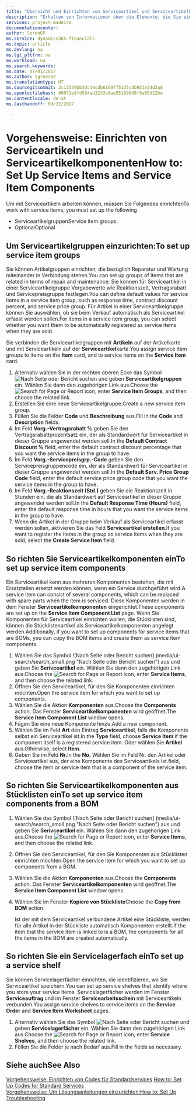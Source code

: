 ```yaml
---
title: "Übersicht und Einrichten von Serviceartikel und Serviceartikelkomponenten  | Microsoft Docs"
description: "Erhalten von Informationen über die Elemente, die Sie einrichten müssen, bevor Sie Serviceartikel, einschließlich Vorgabewerte wie Reaktionszeit, Vertragsrabatt, und Servicepreisgruppen verwenden können."
services: project-madeira
documentationcenter: 
author: SorenGP
ms.service: dynamics365-financials
ms.topic: article
ms.devlang: na
ms.tgt_pltfrm: na
ms.workload: na
ms.search.keywords: 
ms.date: 07/01/2017
ms.author: sgroespe
ms.translationtype: HT
ms.sourcegitcommit: 2c13559bb3dc44cdb61697f5135c5b931e34d2a8
ms.openlocfilehash: 80071e9fd584ad3232b8ae55169948f9a05d22be
ms.contentlocale: de-at
ms.lasthandoff: 09/22/2017

---
```

# <a name="how-to-set-up-service-items-and-service-item-components"></a><span data-ttu-id="efa01-103">Vorgehensweise: Einrichten von Serviceartikeln und Serviceartikelkomponenten</span><span class="sxs-lookup"><span data-stu-id="efa01-103">How to: Set Up Service Items and Service Item Components</span></span>
<span data-ttu-id="efa01-104">Um mit Serviceartikeln arbeiten können, müssen Sie Folgendes einrichten</span><span class="sxs-lookup"><span data-stu-id="efa01-104">To work with service items, you must set up the following</span></span>

* <span data-ttu-id="efa01-105">Serviceartikelgruppen</span><span class="sxs-lookup"><span data-stu-id="efa01-105">Service item groups.</span></span> 
* <span data-ttu-id="efa01-106">Optional</span><span class="sxs-lookup"><span data-stu-id="efa01-106">Optional</span></span>

## <a name="to-set-up-service-item-groups"></a><span data-ttu-id="efa01-107">Um Serviceartikelgruppen einzurichten:</span><span class="sxs-lookup"><span data-stu-id="efa01-107">To set up service item groups</span></span>
<span data-ttu-id="efa01-108">Sie können Artikelgruppen einrichten, die bezüglich Reparatur und Wartung miteinander in Verbindung stehen.</span><span class="sxs-lookup"><span data-stu-id="efa01-108">You can set up groups of items that are related in terms of repair and maintenance.</span></span> <span data-ttu-id="efa01-109">Sie können für Serviceartikel in einer Serviceartikelgruppe Vorgabewerte wie Reaktionszeit, Vertragsrabatt und Servicepreisgruppe festlegen.</span><span class="sxs-lookup"><span data-stu-id="efa01-109">You can define default values for service items in a service item group, such as response time, contract discount percent, and service price group.</span></span> <span data-ttu-id="efa01-110">Für Artikel in einer Serviceartikelgruppe können Sie auswählen, ob sie beim Verkauf automatisch als Serviceartikel erfasst werden sollen.</span><span class="sxs-lookup"><span data-stu-id="efa01-110">For items in a service item group, you can select whether you want them to be automatically registered as service items when they are sold.</span></span>  
  
<span data-ttu-id="efa01-111">Sie verbinden die Serviceartikelgruppen mit **Artikeln** auf der Artikelkarte und mit Serviceartikeln auf der **Serviceartikel**karte.</span><span class="sxs-lookup"><span data-stu-id="efa01-111">You assign service item groups to items on the **Item** card, and to service items on the **Service Item** card.</span></span>  
  
1. <span data-ttu-id="efa01-112">Alternativ wählen Sie in der rechten oberen Ecke das Symbol ![Nach Seite oder Bericht suchen](media/ui-search/search_small.png "Nach Seite oder Bericht suchen") und geben **Serviceartikelgruppen** ein. Wählen Sie dann den zugehörigen Link aus.</span><span class="sxs-lookup"><span data-stu-id="efa01-112">Choose the ![Search for Page or Report](media/ui-search/search_small.png "Search for Page or Report icon") icon, enter **Service Item Groups**, and then choose the related link.</span></span>  
2. <span data-ttu-id="efa01-113">Erstellen Sie eine neue Serviceartikelgruppe.</span><span class="sxs-lookup"><span data-stu-id="efa01-113">Create a new service item group.</span></span>  
3. <span data-ttu-id="efa01-114">Füllen Sie die Felder **Code** und **Beschreibung** aus.</span><span class="sxs-lookup"><span data-stu-id="efa01-114">Fill in the **Code** and **Description** fields.</span></span>  
4. <span data-ttu-id="efa01-115">Im Feld **Vorg.-Vertragsrabatt %** geben Sie den Vertragsrabattprozentsatz ein, der als Standardwert für Serviceartikel in dieser Gruppe angewendet werden soll.</span><span class="sxs-lookup"><span data-stu-id="efa01-115">In the **Default Contract Discount %** field, enter the default contract discount percentage that you want the service items in the group to have.</span></span>  
5. <span data-ttu-id="efa01-116">Im Feld **Vorg.-Servicepreisgrp.-Code** geben Sie den Servicepreisgruppencode ein, der als Standardwert für Serviceartikel in dieser Gruppe angewendet werden soll.</span><span class="sxs-lookup"><span data-stu-id="efa01-116">In the **Default Serv. Price Group Code** field, enter the default service price group code that you want the service items in the group to have.</span></span>  
6. <span data-ttu-id="efa01-117">Im Feld **Vorg.-Reaktionszeit (Std.)** geben Sie die Reaktionszeit in Stunden ein, die als Standardwert auf Serviceartikel in dieser Gruppe angewendet werden soll.</span><span class="sxs-lookup"><span data-stu-id="efa01-117">In the **Default Response Time (Hours)** field, enter the default response time in hours that you want the service items in the group to have.</span></span>  
7. <span data-ttu-id="efa01-118">Wenn die Artikel in der Gruppe beim Verkauf als Serviceartikel erfasst werden sollen, aktivieren Sie das Feld **Serviceartikel erstellen**.</span><span class="sxs-lookup"><span data-stu-id="efa01-118">If you want to register the items in the group as service items when they are sold, select the **Create Service Item** field.</span></span>  

## <a name="to-set-up-service-item-components"></a><span data-ttu-id="efa01-119">So richten Sie Serviceartikelkomponenten ein</span><span class="sxs-lookup"><span data-stu-id="efa01-119">To set up service item components</span></span>
<span data-ttu-id="efa01-120">Ein Serviceartikel kann aus mehreren Komponenten bestehen, die mit Ersatzteilen ersetzt werden können, wenn ein Service durchgeführt wird.</span><span class="sxs-lookup"><span data-stu-id="efa01-120">A service item can consist of several components, which can be replaced with spare parts when the item is serviced.</span></span> <span data-ttu-id="efa01-121">Diese Komponenten werden in dem Fenster **Serviceartikelkomponenten** eingerichtet.</span><span class="sxs-lookup"><span data-stu-id="efa01-121">These components are set up on the **Service Item Component List** page.</span></span> <span data-ttu-id="efa01-122">Wenn Sie Komponenten für Serviceartikel einrichten wollen, die Stücklisten sind, können die Stücklistenartikel als Serviceartikelkomponenten angelegt werden.</span><span class="sxs-lookup"><span data-stu-id="efa01-122">Additionally, if you want to set up components for service items that are BOMs, you can copy the BOM items and create them as service item components.</span></span> 
  
1. <span data-ttu-id="efa01-123">Wählen Sie das Symbol ![Nach Seite oder Bericht suchen] (media/ui-search/search_small.png "Nach Seite oder Bericht suchen") aus und geben Sie **Serivceartikel** ein. Wählen Sie dann den zugehörigen Link aus.</span><span class="sxs-lookup"><span data-stu-id="efa01-123">Choose the ![Search for Page or Report](media/ui-search/search_small.png "Search for Page or Report icon") icon, enter **Service Items**, and then choose the related link.</span></span> 
2. <span data-ttu-id="efa01-124">Öffnen Sie den Serviceartikel, für den Sie Komponenten einrichten möchten.</span><span class="sxs-lookup"><span data-stu-id="efa01-124">Open the service item for which you want to set up components.</span></span>  
3. <span data-ttu-id="efa01-125">Wählen Sie die Aktion **Komponenten** aus.</span><span class="sxs-lookup"><span data-stu-id="efa01-125">Choose the **Components** action.</span></span> <span data-ttu-id="efa01-126">Das Fenster **Serviceartikelkomponenten** wird geöffnet.</span><span class="sxs-lookup"><span data-stu-id="efa01-126">The **Service Item Component List** window opens.</span></span>  
4. <span data-ttu-id="efa01-127">Fügen Sie eine neue Komponente hinzu.</span><span class="sxs-lookup"><span data-stu-id="efa01-127">Add a new component.</span></span>  
5. <span data-ttu-id="efa01-128">Wählen Sie im Feld **Art** den Eintrag **Serviceartikel**, falls die Komponente selbst ein Serviceartikel ist.</span><span class="sxs-lookup"><span data-stu-id="efa01-128">In the **Type** field, choose **Service Item** if the component itself is a registered service item.</span></span> <span data-ttu-id="efa01-129">Oder wählen Sie **Artikel** aus.</span><span class="sxs-lookup"><span data-stu-id="efa01-129">Otherwise, select **Item**.</span></span>  
6. <span data-ttu-id="efa01-130">Geben Sie im Feld **Nr.**</span><span class="sxs-lookup"><span data-stu-id="efa01-130">In the **No.**</span></span> <span data-ttu-id="efa01-131">Wählen Sie im Feld Nr. den Artikel oder Serviceartikel aus, der eine Komponente des Serviceartikels ist.</span><span class="sxs-lookup"><span data-stu-id="efa01-131">field, choose the item or service item that is a component of the service item.</span></span>  

## <a name="to-set-up-service-item-components-from-a-bom"></a><span data-ttu-id="efa01-132">So richten Sie Serviceartikelkomponenten aus Stücklisten ein</span><span class="sxs-lookup"><span data-stu-id="efa01-132">To set up service item components from a BOM</span></span>
1.  <span data-ttu-id="efa01-133">Wählen Sie das Symbol ![Nach Seite oder Bericht suchen] (media/ui-search/search_small.png "Nach Seite oder Bericht suchen") aus und geben Sie **Serivceartikel** ein. Wählen Sie dann den zugehörigen Link aus.</span><span class="sxs-lookup"><span data-stu-id="efa01-133">Choose the ![Search for Page or Report](media/ui-search/search_small.png "Search for Page or Report icon") icon, enter **Service Items**, and then choose the related link.</span></span>  
2. <span data-ttu-id="efa01-134">Öffnen Sie den Serviceartikel, für den Sie Komponenten aus Stücklisten einrichten möchten.</span><span class="sxs-lookup"><span data-stu-id="efa01-134">Open the service item for which you want to set up components from a BOM.</span></span>  
3. <span data-ttu-id="efa01-135">Wählen Sie die Aktion **Komponenten** aus.</span><span class="sxs-lookup"><span data-stu-id="efa01-135">Choose the **Components** action.</span></span> <span data-ttu-id="efa01-136">Das Fenster **Serviceartikelkomponenten** wird geöffnet.</span><span class="sxs-lookup"><span data-stu-id="efa01-136">The **Service Item Component List** window opens.</span></span>  
4. <span data-ttu-id="efa01-137">Wählen Sie im Fenster **Kopiere von Stückliste**</span><span class="sxs-lookup"><span data-stu-id="efa01-137">Choose the **Copy from BOM** action.</span></span>  
  
    <span data-ttu-id="efa01-138">Ist der mit dem Serviceartikel verbundene Artikel eine Stückliste, werden für alle Artikel in der Stückliste automatisch Komponenten erstellt.</span><span class="sxs-lookup"><span data-stu-id="efa01-138">If the item that the service item is linked to is a BOM, the components for all the items in the BOM are created automatically.</span></span>  

## <a name="to-set-up-a-service-shelf"></a><span data-ttu-id="efa01-139">So richten Sie ein Servicelagerfach ein</span><span class="sxs-lookup"><span data-stu-id="efa01-139">To set up a service shelf</span></span>
<span data-ttu-id="efa01-140">Sie können Servicelagerfächer einrichten, die identifizieren, wo Sie Serviceartikel speichern.</span><span class="sxs-lookup"><span data-stu-id="efa01-140">You can set up service shelves that identify where you store your service items.</span></span> <span data-ttu-id="efa01-141">Servicelagerfächer werden im Fenster **Serviceauftrag** und im Fenster **Servicearbeitsschein** mit Serviceartikeln verbunden.</span><span class="sxs-lookup"><span data-stu-id="efa01-141">You assign service shelves to service items on the **Service Order** and **Service Item Worksheet** pages.</span></span>  
  
1. <span data-ttu-id="efa01-142">Alternativ wählen Sie das Symbol ![Nach Seite oder Bericht suchen](media/ui-search/search_small.png "Nach Seite oder Bericht suchen") und geben **Servicelagerfächer** ein. Wählen Sie dann den zugehörigen Link aus.</span><span class="sxs-lookup"><span data-stu-id="efa01-142">Choose the ![Search for Page or Report](media/ui-search/search_small.png "Search for Page or Report icon") icon, enter **Service Shelves**, and then choose the related link.</span></span>
2. <span data-ttu-id="efa01-143">Füllen Sie die Felder je nach Bedarf aus.</span><span class="sxs-lookup"><span data-stu-id="efa01-143">Fill in the fields as necessary.</span></span>

## <a name="see-also"></a><span data-ttu-id="efa01-144">Siehe auch</span><span class="sxs-lookup"><span data-stu-id="efa01-144">See Also</span></span>
<span data-ttu-id="efa01-145">[Vorgehensweise: Einrichten von Codes für Standardservices](service-how-setup-service-coding.md) </span><span class="sxs-lookup"><span data-stu-id="efa01-145">[How to: Set Up Codes for Standard Services](service-how-setup-service-coding.md) </span></span>  
[<span data-ttu-id="efa01-146">Vorgehensweise: Um Lösungsanleitungen einzurichten:</span><span class="sxs-lookup"><span data-stu-id="efa01-146">How to: Set Up Troubleshooting</span></span>](service-how-setup-troubleshooting.md)
